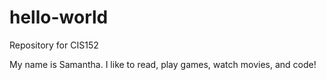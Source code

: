 # hello-world
Repository for CIS152

My name is Samantha. I like to read, play games, watch movies, and code!

